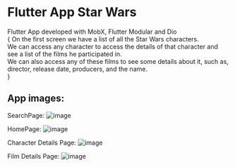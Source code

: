 # Flutter App Star Wars

Flutter App developed with MobX, Flutter Modular and Dio <br>{
  On the first screen we have a list of all the Star Wars characters.<br>
  We can access any character to access the details of that character and see a list of the films he participated in.<br>
  We can also access any of these films to see some details about it, such as, director, release date, producers, and the name.<br>
}


## App images:

SearchPage:
![image](https://user-images.githubusercontent.com/97469200/196990518-86cc0d74-e3f7-4227-92cc-25b9f0119f7b.png)


HomePage:
![image](https://user-images.githubusercontent.com/97469200/196990451-9aad11ce-3d22-42b9-8324-40fb5c1d4fa0.png)

Character Details Page:
![image](https://user-images.githubusercontent.com/97469200/196990597-859647e8-71d7-402f-b509-122eefa847a3.png)

Film Details Page:
![image](https://user-images.githubusercontent.com/97469200/196990668-ce326487-4fd2-493b-b877-85686feb4bd4.png)
